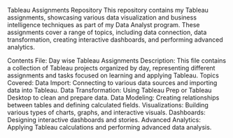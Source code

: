 Tableau Assignments Repository
This repository contains my Tableau assignments, showcasing various data visualization and business intelligence techniques as part of my Data Analyst program. These assignments cover a range of topics, including data connection, data transformation, creating interactive dashboards, and performing advanced analytics.

Contents
File: Day wise Tableau Assignments
Description: This file contains a collection of Tableau projects organized by day, representing different assignments and tasks focused on learning and applying Tableau.
Topics Covered:
Data Import: Connecting to various data sources and importing data into Tableau.
Data Transformation: Using Tableau Prep or Tableau Desktop to clean and prepare data.
Data Modeling: Creating relationships between tables and defining calculated fields.
Visualizations: Building various types of charts, graphs, and interactive visuals.
Dashboards: Designing interactive dashboards and stories.
Advanced Analytics: Applying Tableau calculations and performing advanced data analysis.
